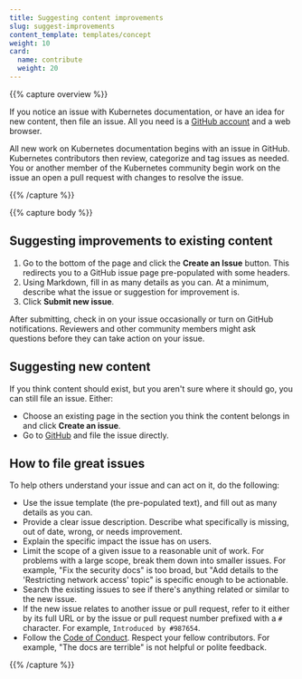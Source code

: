 ```yaml
---
title: Suggesting content improvements
slug: suggest-improvements
content_template: templates/concept
weight: 10
card:
  name: contribute
  weight: 20
---
```


{{% capture overview %}}

If you notice an issue with Kubernetes documentation, or have an idea for new content, then file an issue. All you need is a [GitHub account](https://github.com/join) and a web browser.

All new work on Kubernetes documentation begins with an issue in GitHub. Kubernetes contributors
then review, categorize and tag issues as needed. You or another member
of the Kubernetes community begin work on the issue an open a pull request with changes to resolve the issue.

{{% /capture %}}

{{% capture body %}}

## Suggesting improvements to existing content

1. Go to the bottom of the page and click the **Create an Issue** button. This redirects you
 to a GitHub issue page pre-populated with some headers.
2. Using Markdown, fill in as many details as you can. At a minimum, describe what
  the issue or suggestion for improvement is.
3. Click **Submit new issue**.

After submitting, check in on your issue occasionally or turn on GitHub notifications.
Reviewers and other community members might ask questions before
they can take action on your issue.

## Suggesting new content

If you think content should exist, but you aren't sure where it should go, you can
still file an issue. Either:

- Choose an existing page in the section you think the content belongs in and click **Create an issue**.
- Go to [GitHub](https://github.com/kubernetes/website/issues/new/) and file the issue directly.

## How to file great issues

To help others understand your issue and can act on it, do the following:

- Use the issue template (the pre-populated text), and fill out as many details as you can.
- Provide a clear issue description. Describe what specifically is missing, out of date,
  wrong, or needs improvement.
- Explain the specific impact the issue has on users.
- Limit the scope of a given issue to a reasonable unit of work. For problems
  with a large scope, break them down into smaller issues. For example, "Fix the security docs"
  is too broad, but "Add details to the 'Restricting network access' topic" is specific enough
  to be actionable.
- Search the existing issues to see if there's anything related or similar to the
  new issue.
- If the new issue relates to another issue or pull request, refer to it
  either by its full URL or by the issue or pull request number prefixed
  with a `#` character. For example, `Introduced by #987654`.
- Follow the [Code of Conduct](/community/code-of-conduct/). Respect your
fellow contributors. For example, "The docs are terrible" is not
  helpful or polite feedback.

{{% /capture %}}
